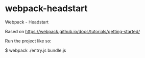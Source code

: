 # webpack-headstart
Webpack - Headstart

Based on https://webpack.github.io/docs/tutorials/getting-started/

Run the project like so:

$ webpack ./entry.js bundle.js
